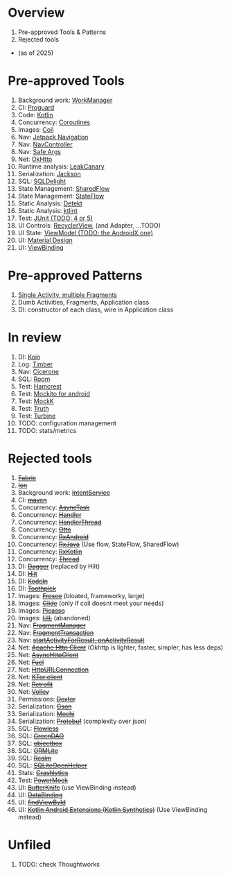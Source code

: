 # Overview
1. Pre-approved Tools & Patterns
1. Rejected tools
- (as of 2025)


# Pre-approved Tools
1. Background work: [WorkManager](https://developer.android.com/develop/background-work/background-tasks/persistent/getting-started)
1. CI: [Proguard](https://developer.android.com/topic/performance/app-optimization/enable-app-optimization)
1. Code: [Kotlin](https://kotlinlang.org/)
1. Concurrency: [Coroutines](https://kotlinlang.org/docs/coroutines-overview.html)
1. Images: [Coil](https://coil-kt.github.io/coil/)
1. Nav: [Jetpack Navigation](https://developer.android.com/guide/navigation)
1. Nav: [NavController](https://developer.android.com/guide/navigation/navcontroller)
1. Nav: [Safe Args](https://developer.android.com/guide/navigation/use-graph/safe-args)
1. Net: [OkHttp](https://square.github.io/okhttp/)
1. Runtime analysis: [LeakCanary](https://square.github.io/leakcanary/)
1. Serialization: [Jackson](https://github.com/FasterXML/jackson)
1. SQL: [SQLDelight](https://github.com/sqldelight/sqldelight)
1. State Management: [SharedFlow](https://kotlinlang.org/api/kotlinx.coroutines/kotlinx-coroutines-core/kotlinx.coroutines.flow/-shared-flow/)
1. State Management: [StateFlow](https://kotlinlang.org/api/kotlinx.coroutines/kotlinx-coroutines-core/kotlinx.coroutines.flow/-state-flow/)
1. Static Analysis: [Detekt](https://github.com/detekt/detekt)
1. Static Analysis: [ktlint](https://github.com/pinterest/ktlint)
1. Test: [JUnit (TODO: 4 or 5)](TODO)
1. UI Controls: [RecyclerView](TODO), (and Adapter, ...TODO)
1. UI State: [ViewModel (TODO: the AndroidX one)](TODO)
1. UI: [Material Design](TODO)
1. UI: [ViewBinding](https://developer.android.com/topic/libraries/view-binding)


# Pre-approved Patterns
1. [Single Activity, multiple Fragments](https://developer.android.com/guide/fragments/communicate)
1. Dumb Activities, Fragments, Application class
1. DI: constructor of each class, wire in Application class


# In review
1. DI: [Koin](TODO)
1. Log: [Timber](https://github.com/JakeWharton/timber)
1. Nav: [Cicerone](https://github.com/terrakok/Cicerone)
1. SQL: [Room](TODO)
1. Test: [Hamcrest](TODO)
1. Test: [Mockito for android](TODO)
1. Test: [MockK](https://mockk.io/ANDROID.html)
1. Test: [Truth](https://truth.dev/)
1. Test: [Turbine](https://github.com/cashapp/turbine)
1. TODO: configuration management
1. TODO: stats/metrics



# Rejected tools
1. ~~[Fabric](https://firebase.google.com/docs/reference/android/io/fabric/sdk/android/fabric/Fabric)~~
1. ~~[Ion](TODO)~~
1. Background work: ~~[IntentService](https://developer.android.com/reference/android/app/IntentService)~~
1. CI: ~~[maven](https://maven.apache.org/)~~
1. Concurrency: ~~[AsyncTask](https://developer.android.com/reference/android/os/AsyncTask)~~
1. Concurrency: ~~[Handler](https://developer.android.com/reference/android/os/Handler)~~
1. Concurrency: ~~[HandlerThread](https://developer.android.com/reference/android/os/HandlerThread)~~
1. Concurrency: ~~[Otto](https://square.github.io/otto/)~~
1. Concurrency: ~~[RxAndroid](https://github.com/ReactiveX/RxAndroid)~~
1. Concurrency: ~~[RxJava](https://github.com/ReactiveX/RxJava)~~ (Use flow, StateFlow, SharedFlow)
1. Concurrency: ~~[RxKotlin](https://github.com/ReactiveX/RxKotlin)~~
1. Concurrency: ~~[Thread](https://developer.android.com/reference/java/lang/Thread)~~
1. DI: ~~[Dagger](https://developer.android.com/training/dependency-injection/dagger-android)~~ (replaced by Hilt)
1. DI: ~~[Hilt](https://developer.android.com/training/dependency-injection/hilt-android)~~
1. DI: ~~[KodeIn](https://github.com/kosi-libs/Kodein)~~
1. DI: ~~[Toothpick](https://github.com/stephanenicolas/toothpick)~~
1. Images: ~~[Fresco](https://frescolib.org/)~~ (bloated, frameworky, large)
1. Images: ~~[Glide](https://github.com/bumptech/glide)~~ (only if coil doesnt meet your needs)
1. Images: ~~[Picasso](https://square.github.io/picasso/)~~
1. Images: ~~[UIL](https://github.com/nostra13/Android-Universal-Image-Loader)~~ (abandoned)
1. Nav: ~~[FragmentManager](https://developer.android.com/guide/fragments/fragmentmanager#using)~~
1. Nav: ~~[FragmentTransaction](https://developer.android.com/reference/androidx/fragment/app/FragmentTransaction.html)~~
1. Nav: ~~[startActivityForResult, onActivityResult](https://developer.android.com/training/basics/intents/result)~~
1. Net: ~~[Apache Http Client](https://hc.apache.org/httpcomponents-client-4.5.x/index.html)~~ (Okhttp is lighter, faster, simpler, has less deps)
1. Net: ~~[AsyncHttpClient](https://github.com/android-async-http/android-async-http)~~
1. Net: ~~[Fuel](https://github.com/kittinunf/fuel)~~
1. Net: ~~[HttpURLConnection ](https://developer.android.com/reference/java/net/HttpURLConnection)~~
1. Net: ~~[KTor client](https://ktor.io/docs/client-engines.html)~~
1. Net: ~~[Retrofit](https://square.github.io/retrofit/)~~
1. Net: ~~[Volley](https://google.github.io/volley/)~~
1. Permissions: ~~[Dexter](https://github.com/Karumi/Dexter)~~
1. Serialization: ~~[Gson](https://github.com/google/gson)~~
1. Serialization: ~~[Mochi](https://github.com/square/moshi)~~
1. Serialization: ~~[Protobuf](TODO)~~ (complexity over json)
1. SQL: ~~[Flowless](TODO)~~
1. SQL: ~~[GreenDAO](https://github.com/greenrobot/greenDAO)~~
1. SQL: ~~[objectbox](https://objectbox.io/)~~
1. SQL: ~~[ORMLite](https://ormlite.com/)~~
1. SQL: ~~[Realm](https://github.com/realm/realm-java)~~
1. SQL: ~~[SQLiteOpenHelper](https://developer.android.com/reference/android/database/sqlite/SQLiteOpenHelper)~~
1. Stats: ~~[Crashlytics](https://firebase.google.com/products/crashlytics)~~
1. Test: ~~[PowerMock](https://github.com/powermock/powermock)~~
1. UI: ~~[ButterKnife](https://github.com/JakeWharton/butterknife)~~ (use ViewBinding instead)
1. UI: ~~[DataBinding](https://developer.android.com/topic/libraries/data-binding)~~
1. UI: ~~[findViewById](https://developer.android.com/reference/android/view/View#findViewById(int))~~
1. UI: ~~[Kotlin Android Extensions (Kotlin Synthetics)](https://developer.android.com/topic/libraries/view-binding/migration)~~ (Use ViewBinding instead)


# Unfiled
1. TODO: check Thoughtworks 